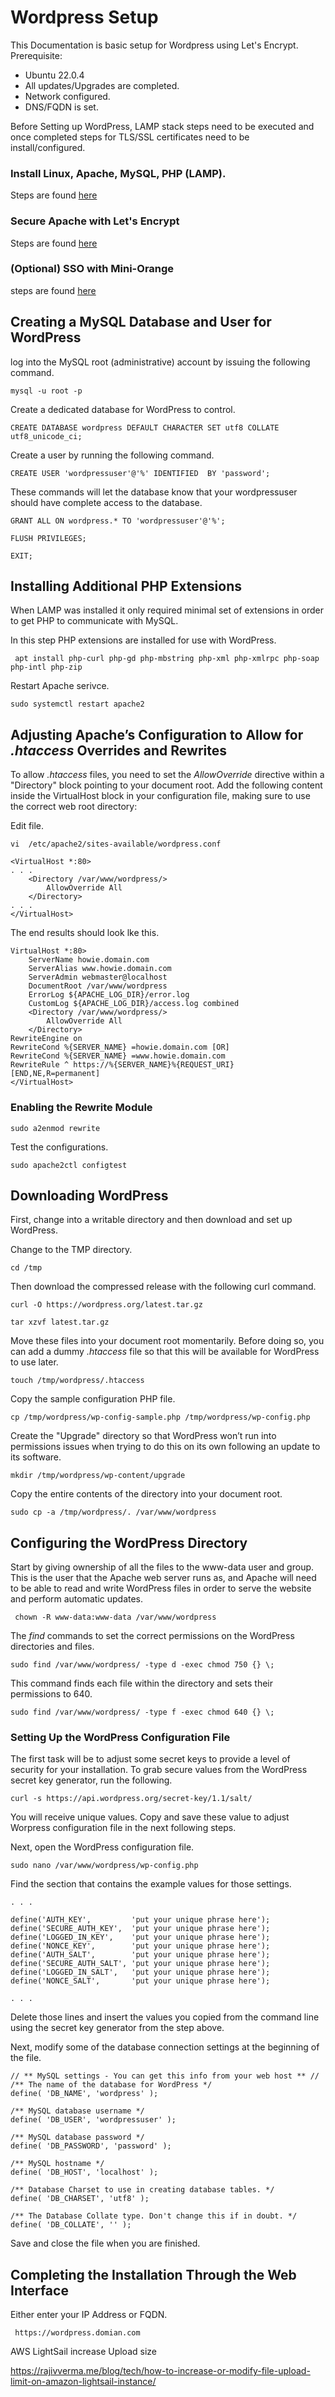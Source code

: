 # Wordpress Setup

This Documentation is basic setup for Wordpress using Let's Encrypt. 
Prerequisite:

* Ubuntu 22.0.4
* All updates/Upgrades are completed.
* Network configured.
* DNS/FQDN is set. 
  

Before Setting up WordPress, LAMP stack steps need to be executed and once completed steps for TLS/SSL certificates need to be install/configured.

### Install  Linux, Apache, MySQL, PHP (LAMP).

Steps are found [here](https://github.com/HungryHowies/wordpress/blob/b93e3dcff49dbe93bf39dc9dfaa9a1ff5b7f990b/lamp_setup.md)

### Secure Apache with Let's Encrypt

Steps are found [here](https://github.com/HungryHowies/wordpress/blob/6a573c7283b7b85ce81a91060fdc3a63c3011387/certificates_lets_encrypt.md)

### (Optional) SSO with Mini-Orange

steps are found [here](https://github.com/HungryHowies/wordpress/blob/10196d488c7321adb47e0768ab6a5ab4757697d4/sso_plugin_config.md)

## Creating a MySQL Database and User for WordPress

log into the MySQL root (administrative) account by issuing the following command.

```
mysql -u root -p
```

Create a dedicated database for WordPress to control.

```
CREATE DATABASE wordpress DEFAULT CHARACTER SET utf8 COLLATE utf8_unicode_ci;
```

Create a user by running the following command.

```
CREATE USER 'wordpressuser'@'%' IDENTIFIED  BY 'password';
```

These commands will let the database know that your wordpressuser should have complete access to the database.

```
GRANT ALL ON wordpress.* TO 'wordpressuser'@'%';
```
```
FLUSH PRIVILEGES;
```
```
EXIT;
```

## Installing Additional PHP Extensions

When LAMP was installed it only required minimal set of extensions in order to get PHP to communicate with MySQL. 

In this step PHP extensions are installed for use with WordPress.

```
 apt install php-curl php-gd php-mbstring php-xml php-xmlrpc php-soap php-intl php-zip
```

Restart  Apache serivce.

```
sudo systemctl restart apache2
```

##  Adjusting Apache’s Configuration to Allow for *.htaccess* Overrides and Rewrites

To allow *.htaccess* files, you need to set the *AllowOverride* directive within a "Directory" block pointing to your document root. Add the following content inside the VirtualHost block in your configuration file, making sure to use the correct web root directory:

Edit file.

```
vi  /etc/apache2/sites-available/wordpress.conf
```
```
<VirtualHost *:80>
. . .
    <Directory /var/www/wordpress/>
        AllowOverride All
    </Directory>
. . .
</VirtualHost>
```

The end results should look lke this.

```
VirtualHost *:80>
    ServerName howie.domain.com
    ServerAlias www.howie.domain.com
    ServerAdmin webmaster@localhost
    DocumentRoot /var/www/wordpress
    ErrorLog ${APACHE_LOG_DIR}/error.log
    CustomLog ${APACHE_LOG_DIR}/access.log combined
    <Directory /var/www/wordpress/>
        AllowOverride All
    </Directory>
RewriteEngine on
RewriteCond %{SERVER_NAME} =howie.domain.com [OR]
RewriteCond %{SERVER_NAME} =www.howie.domain.com
RewriteRule ^ https://%{SERVER_NAME}%{REQUEST_URI} [END,NE,R=permanent]
</VirtualHost>
```

### Enabling the Rewrite Module

```
sudo a2enmod rewrite
```

Test the configurations.

```
sudo apache2ctl configtest
```

## Downloading WordPress

First, change into a writable directory and then download and set up WordPress.

Change to the TMP directory.

```
cd /tmp
```

Then download the compressed release with the following curl command.

```
curl -O https://wordpress.org/latest.tar.gz
```
```
tar xzvf latest.tar.gz
```

Move these files into your document root momentarily. Before doing so, you can add a dummy *.htaccess* file so that this will be available for WordPress to use later.

```
touch /tmp/wordpress/.htaccess
```

Copy the sample configuration PHP file.

```
cp /tmp/wordpress/wp-config-sample.php /tmp/wordpress/wp-config.php
```

Create the "Upgrade" directory so that WordPress won’t run into permissions issues when trying to do this on its own following an update to its software.

```
mkdir /tmp/wordpress/wp-content/upgrade
```

Copy the entire contents of the directory into your document root.

```
sudo cp -a /tmp/wordpress/. /var/www/wordpress
```

## Configuring the WordPress Directory

Start by giving ownership of all the files to the www-data user and group. This is the user that the Apache web server runs as, and Apache will need to be able to read and write WordPress files in order to serve the website and perform automatic updates.

```
 chown -R www-data:www-data /var/www/wordpress
```

The *find* commands to set the correct permissions on the WordPress directories and files.

```
sudo find /var/www/wordpress/ -type d -exec chmod 750 {} \;
```

This command finds each file within the directory and sets their permissions to 640.

```
sudo find /var/www/wordpress/ -type f -exec chmod 640 {} \;
```

### Setting Up the WordPress Configuration File

The first task will be to adjust some secret keys to provide a level of security for your installation.
To grab secure values from the WordPress secret key generator, run the following.

```
curl -s https://api.wordpress.org/secret-key/1.1/salt/
```

You will receive unique values. Copy and save these value to adjust Worpress configuration file in the next following steps.

Next, open the WordPress configuration file.

```
sudo nano /var/www/wordpress/wp-config.php
```

Find the section that contains the example values for those settings.

```
. . .

define('AUTH_KEY',         'put your unique phrase here');
define('SECURE_AUTH_KEY',  'put your unique phrase here');
define('LOGGED_IN_KEY',    'put your unique phrase here');
define('NONCE_KEY',        'put your unique phrase here');
define('AUTH_SALT',        'put your unique phrase here');
define('SECURE_AUTH_SALT', 'put your unique phrase here');
define('LOGGED_IN_SALT',   'put your unique phrase here');
define('NONCE_SALT',       'put your unique phrase here');

. . .
```

Delete those lines and insert the values you copied from the command line using the secret key generator from the step above.

Next, modify some of the database connection settings at the beginning of the file.

```
// ** MySQL settings - You can get this info from your web host ** //
/** The name of the database for WordPress */
define( 'DB_NAME', 'wordpress' );

/** MySQL database username */
define( 'DB_USER', 'wordpressuser' );

/** MySQL database password */
define( 'DB_PASSWORD', 'password' );

/** MySQL hostname */
define( 'DB_HOST', 'localhost' );

/** Database Charset to use in creating database tables. */
define( 'DB_CHARSET', 'utf8' );

/** The Database Collate type. Don't change this if in doubt. */
define( 'DB_COLLATE', '' );
```

Save and close the file when you are finished.

## Completing the Installation Through the Web Interface

Either enter your IP Address or FQDN.

```
 https://wordpress.domian.com
```

AWS LightSail  increase Upload size

https://rajivverma.me/blog/tech/how-to-increase-or-modify-file-upload-limit-on-amazon-lightsail-instance/



